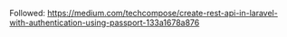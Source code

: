 Followed: https://medium.com/techcompose/create-rest-api-in-laravel-with-authentication-using-passport-133a1678a876
